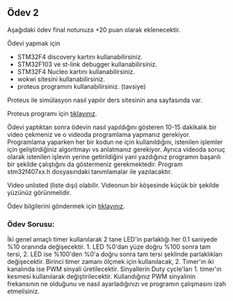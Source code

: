 ## Ödev 2
Aşağıdaki ödev final notunuza +20 puan olarak eklenecektir.

Ödevi yapmak için
- STM32F4 discovery kartını kullanabilirsiniz.
- STM32F103 ve  st-link debugger kullanabilirsiniz.
- STM32F4 Nucleo kartını kullanabilirsiniz.
- wokwi sitesini kullanabilirsiniz.
- proteus programını kullanabilirsiniz. (tavsiye)

Proteus ile simülasyon nasıl yapılır ders sitesinin ana sayfasında var.

Proteus programı için [tıklayınız](https://drive.google.com/file/d/1g7SfHD0NUVeudiIlYYxPVaYGqk-GU8t5/view?usp=sharing).

Ödevi yaptıktan sonra ödevin nasıl yapıldığını gösteren 10-15 dakikalık bir video çekmeniz ve o videoda  programlama yapmanız gerekiyor. Programlama yaparken her bir kodun ne için kullanıldığını,  istenilen işlemler için geliştirdiğiniz algoritmayı vs  anlatmanız gerekiyor. Ayrıca videoda sonuç olarak istenilen işlevin yerine getirildiğini yani yazdığınız programın başarılı bir şekilde çalıştığını da göstermeniz gerekmektedir. Program stm32f407xx.h dosyasındaki tanımlamalar ile yazılacaktır.

Video unlisted (liste dışı) olabilir. Videonun bir köşesinde küçük bir şekilde yüzünüz görünmelidir.

Ödev bilgilerini göndermek için [tıklayınız](https://forms.gle/qsTiTw4tyC9Ym7N8A).

### Ödev Sorusu:

İki genel amaçlı timer kullanılarak 2 tane LED'in parlaklığı her 0.1 saniyede %10 oranında değişecektir. 1. LED %0'dan yüze doğru %100 sonra tam tersi, 2. LED ise %100'den %0'a doğru sonra tam tersi şeklinde parlaklıkları değişecektir. Birinci timer zamanı ölçmek için kullanılacak, 2. Timer'ın iki kanalında ise PWM sinyali üretilecektir. Sinyallerin Duty cycle'ları 1. timer'ın kesmesi kullanılarak değiştirilecektir. Kullandığınız PWM sinyalinin frekansının ne olduğunu ve nasıl ayarladığınızı ve programın çalışmasını izah etmelisiniz. 



